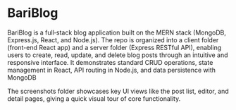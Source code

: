 # BariBlog


BariBlog is a full‑stack blog application built on the MERN stack (MongoDB, Express.js, React, and Node.js). The repo is organized into a client folder (front-end React app) and a server folder (Express RESTful API), enabling users to create, read, update, and delete blog posts through an intuitive and responsive interface. It demonstrates standard CRUD operations, state management in React, API routing in Node.js, and data persistence with MongoDB 

The screenshots folder showcases key UI views like the post list, editor, and detail pages, giving a quick visual tour of core functionality. 
